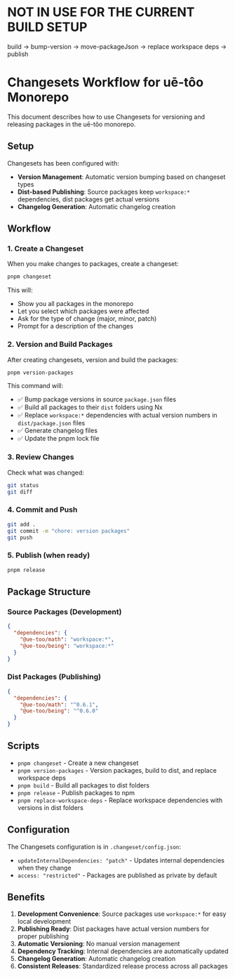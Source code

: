 # NOT IN USE FOR THE CURRENT BUILD SETUP
build -> bump-version -> move-packageJson -> replace workspace deps -> publish
# Changesets Workflow for uē-tôo Monorepo

This document describes how to use Changesets for versioning and releasing packages in the uē-tôo monorepo.

## Setup

Changesets has been configured with:
- **Version Management**: Automatic version bumping based on changeset types
- **Dist-based Publishing**: Source packages keep `workspace:*` dependencies, dist packages get actual versions
- **Changelog Generation**: Automatic changelog creation

## Workflow

### 1. Create a Changeset

When you make changes to packages, create a changeset:

```bash
pnpm changeset
```

This will:
- Show you all packages in the monorepo
- Let you select which packages were affected
- Ask for the type of change (major, minor, patch)
- Prompt for a description of the changes

### 2. Version and Build Packages

After creating changesets, version and build the packages:

```bash
pnpm version-packages
```

This command will:
- ✅ Bump package versions in source `package.json` files
- ✅ Build all packages to their `dist` folders using Nx
- ✅ Replace `workspace:*` dependencies with actual version numbers in `dist/package.json` files
- ✅ Generate changelog files
- ✅ Update the pnpm lock file

### 3. Review Changes

Check what was changed:
```bash
git status
git diff
```

### 4. Commit and Push

```bash
git add .
git commit -m "chore: version packages"
git push
```

### 5. Publish (when ready)

```bash
pnpm release
```

## Package Structure

### Source Packages (Development)
```json
{
  "dependencies": {
    "@ue-too/math": "workspace:*",
    "@ue-too/being": "workspace:*"
  }
}
```

### Dist Packages (Publishing)
```json
{
  "dependencies": {
    "@ue-too/math": "^0.6.1",
    "@ue-too/being": "^0.6.0"
  }
}
```

## Scripts

- `pnpm changeset` - Create a new changeset
- `pnpm version-packages` - Version packages, build to dist, and replace workspace deps
- `pnpm build` - Build all packages to dist folders
- `pnpm release` - Publish packages to npm
- `pnpm replace-workspace-deps` - Replace workspace dependencies with versions in dist folders

## Configuration

The Changesets configuration is in `.changeset/config.json`:
- `updateInternalDependencies: "patch"` - Updates internal dependencies when they change
- `access: "restricted"` - Packages are published as private by default

## Benefits

1. **Development Convenience**: Source packages use `workspace:*` for easy local development
2. **Publishing Ready**: Dist packages have actual version numbers for proper publishing
3. **Automatic Versioning**: No manual version management
4. **Dependency Tracking**: Internal dependencies are automatically updated
5. **Changelog Generation**: Automatic changelog creation
6. **Consistent Releases**: Standardized release process across all packages 